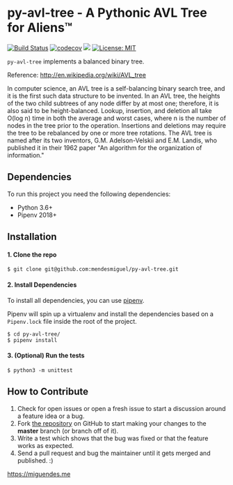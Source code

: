 py-avl-tree - A Pythonic AVL Tree for Aliens™
==========================

[![Build Status](https://travis-ci.org/mendesmiguel/py-avl-tree.svg?branch=master)](https://travis-ci.org/mendesmiguel/py-avl-tree) [![codecov](https://codecov.io/gh/mendesmiguel/py-avl-tree/branch/master/graph/badge.svg)](https://codecov.io/gh/mendesmiguel/py-avl-tree) [![](https://img.shields.io/badge/python-3.6+-blue.svg)](https://www.python.org/download/releases/3.6.0/) [![License: MIT](https://img.shields.io/badge/License-MIT-green.svg)](https://opensource.org/licenses/MIT)



`py-avl-tree` implements a balanced binary tree.

Reference: http://en.wikipedia.org/wiki/AVL_tree

In computer science, an AVL tree is a self-balancing binary search tree, and
it is the first such data structure to be invented. In an AVL tree, the
heights of the two child subtrees of any node differ by at most one;
therefore, it is also said to be height-balanced. Lookup, insertion, and
deletion all take O(log n) time in both the average and worst cases, where n
is the number of nodes in the tree prior to the operation. Insertions and
deletions may require the tree to be rebalanced by one or more tree rotations.
The AVL tree is named after its two inventors, G.M. Adelson-Velskii and E.M.
Landis, who published it in their 1962 paper "An algorithm for the
organization of information."

Dependencies
------------
To run this project you need the following dependencies:

- Python 3.6+
- Pipenv 2018+

Installation
------------

#### 1. Clone the repo

``` {.sourceCode .bash}
$ git clone git@github.com:mendesmiguel/py-avl-tree.git
```

#### 2. Install Dependencies

To install all dependencies, you can use [pipenv](http://pipenv.org/).

Pipenv will spin up a virtualenv and install the dependencies based on a `Pipenv.lock` file inside the root of
the project.

``` {.sourceCode .bash}
$ cd py-avl-tree/
$ pipenv install 
```

#### 3. (Optional) Run the tests

``` {.sourceCode .bash}
$ python3 -m unittest
```


How to Contribute
-----------------

1.  Check for open issues or open a fresh issue to start a discussion
    around a feature idea or a bug. 
2.  Fork [the repository](https://github.com/mendesmiguel/py-avl-tree) on
    GitHub to start making your changes to the **master** branch (or
    branch off of it).
3.  Write a test which shows that the bug was fixed or that the feature
    works as expected.
4.  Send a pull request and bug the maintainer until it gets merged and
    published. :)

https://miguendes.me
